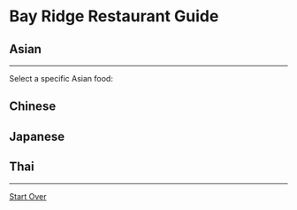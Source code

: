 # Bay Ridge Restaurant Guide
## Asian
---
Select a specific Asian food:
## Chinese
## Japanese
## Thai
---
[Start Over](../home.md)